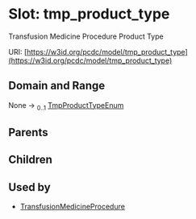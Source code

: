 
# Slot: tmp_product_type


Transfusion Medicine Procedure Product Type

URI: [https://w3id.org/pcdc/model/tmp_product_type](https://w3id.org/pcdc/model/tmp_product_type)


## Domain and Range

None &#8594;  <sub>0..1</sub> [TmpProductTypeEnum](TmpProductTypeEnum.md)

## Parents


## Children


## Used by

 * [TransfusionMedicineProcedure](TransfusionMedicineProcedure.md)
